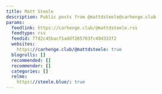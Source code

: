 ```yaml
---
title: Matt Steele
description: Public posts from @mattdsteele@carhenge.club
params:
  feedlink: https://carhenge.club/@mattdsteele.rss
  feedtype: rss
  feedid: 77d2c45bacf1addf265703fc49d333f2
  websites:
    https://carhenge.club/@mattdsteele: true
  blogrolls: []
  recommended: []
  recommender: []
  categories: []
  relme:
    https://steele.blue/: true
---
```


